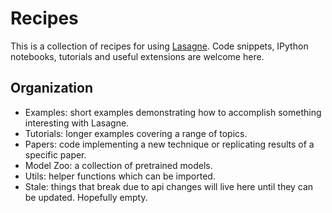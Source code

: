 Recipes
=========

This is a collection of recipes for using [Lasagne](https://github.com/Lasagne/Lasagne). Code snippets, IPython notebooks, tutorials and useful extensions are welcome here.

Organization
------------

* Examples: short examples demonstrating how to accomplish something interesting with Lasagne.
* Tutorials: longer examples covering a range of topics.
* Papers: code implementing a new technique or replicating results of a specific paper.
* Model Zoo: a collection of pretrained models.
* Utils: helper functions which can be imported.
* Stale: things that break due to api changes will live here until they can be updated. Hopefully empty.
